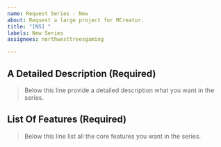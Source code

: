 ```yaml
---
name: Request Series - New
about: Request a large project for MCreator.
title: "[NS] "
labels: New Series
assignees: northwesttreesgaming

---
```


## A Detailed Description (Required)
> Below this line provide a detailed description what you want in the series.

## List Of Features (Required)
> Below this line list all the core features you want in the series.
